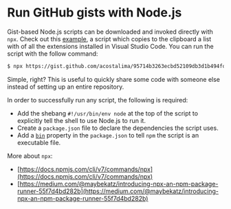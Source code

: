 # Run GitHub gists with Node.js

Gist-based Node.js scripts can be downloaded and invoked directly with `npx`. Check out this [example](https://gist.github.com/acostalima/95714b3263ecbd52109db3d1b494fd13), a script which copies to the clipboard a list with of all the extensions installed in Visual Studio Code. You can run the script with the follow command:

```bash
$ npx https://gist.github.com/acostalima/95714b3263ecbd52109db3d1b494fd13
```

Simple, right? This is useful to quickly share some code with someone else instead of setting up an entire repository. 

In order to successfully run any script, the following is required:

* Add the shebang `#!/usr/bin/env node` at the top of the script to explicitly tell the shell to use Node.js to run it.
* Create a `package.json` file to declare the dependencies the script uses.
* Add a [`bin`](https://docs.npmjs.com/cli/v6/configuring-npm/package-json#bin) property in the `package.json` to tell `npm` the script is an executable file.

More about `npx`:

* [https://docs.npmjs.com/cli/v7/commands/npx](https://docs.npmjs.com/cli/v7/commands/npx)
* [https://medium.com/@maybekatz/introducing-npx-an-npm-package-runner-55f7d4bd282b](https://medium.com/@maybekatz/introducing-npx-an-npm-package-runner-55f7d4bd282b)





